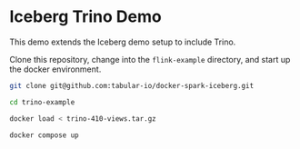 <!--
 Licensed to the Apache Software Foundation (ASF) under one
 or more contributor license agreements.  See the NOTICE file
 distributed with this work for additional information
 regarding copyright ownership.  The ASF licenses this file
 to you under the Apache License, Version 2.0 (the
 "License"); you may not use this file except in compliance
 with the License.  You may obtain a copy of the License at

   http://www.apache.org/licenses/LICENSE-2.0

 Unless required by applicable law or agreed to in writing,
 software distributed under the License is distributed on an
 "AS IS" BASIS, WITHOUT WARRANTIES OR CONDITIONS OF ANY
 KIND, either express or implied.  See the License for the
 specific language governing permissions and limitations
 under the License.
-->

# Iceberg Trino Demo

This demo extends the Iceberg demo setup to include Trino. 

Clone this repository, change into the `flink-example` directory, and start up the docker environment.
```sh
git clone git@github.com:tabular-io/docker-spark-iceberg.git

cd trino-example

docker load < trino-410-views.tar.gz

docker compose up
```

